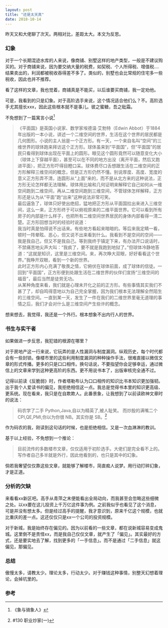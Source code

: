 ```yaml
---
layout: post
title: "还是太天真"
date: 2018-10-14
---
```


昨天又和大佬聊了次天。两相对比，差距太大。本文为反思。


### 幻象

对于一个长期混迹水库的人来说，像商铺、别墅这样的地产类型，一般是不建议购买的。对于商铺来说，因为要交纳大量的税费，如契税、个人所得税、增值税....结果卖出的，利润都被税收吞得差不多了。类似的，别墅也会比常规的住宅多一些税收，因此也并不推荐。

看了这样的文章，我也觉着，商铺真是不能买，以后谁要买商铺，我一定劝他。

可是，我看到的只是幻象。对于高阶选手来说，这个情况适合他们么？不。高阶选手尤其擅长xxx，因此这些根本就不是事儿。彼之蜜糖，吾之砒霜。


不免想到了一篇寓言小说[^1]

> 《平面国》是英国小说家、数学家埃德温·艾勃特（Edwin Abbot）于1884年出版的一本小说，讲述一个二维空间的世界，生活在这个世界的居民都是几何图形。小说的主人翁是一个正方形。有一天，一个来自名叫“空间”的三维世界的球体跑来拜访这个正方形。球体虽来到“平面国”，但“平面国”的居民只看得到球体出现在平面上的圆形。眼见这个圆形竟然可以随意变化大小（球体上下穿越平面），甚至可以在不同的地方出没（离开平面，然后又跑进平面），把正方形吓得目瞪口呆。球体费尽口舌想跟生活在二维空间的正方形解释三维空间的概念，但是正方形仍然不懂。别说厚度、高度、宽度的意义正方形弄不清，连圆形从“上面”来的，而不是从北方来的这种说法，正方形无论怎样都无法理解。球体用比喻和几何证明来解释它自己如何从一维空间跑到二维空间，再从二维空间跑到三维空间，不管球体怎样解释，正方形还是认为从“平面”跑“出来”这种说法非常可笑。  
> 最后逼急了，球体只好使出绝招，猛地把正方形从平面国拉出来进入三维空间，这么一来，正方形终于可以俯视原来的二维平面世界。它可以看到所有房子的内部是什么样子，也把所有二维空间世界居民的身体内部看得一清二楚。正方形回想当时的经验时说道：  
> 我当时真是怕得说不出话来。有些地方看起来暗暗的。等后来我定睛一看，顿时一阵晕眩、恶心，但又说不出来看到什么。我看到不是空间的空间——我是我自己，但又不是我自己。等到我终于镇定下来，有办法开口说话时，不禁痛苦地尖声大叫：“我疯了，要不就是我跑到地狱了。”但球体冷静地答道：“这就是知识，这里是三维空间。来，再次睁大双眼，好好看看这个世界。”我睁开双眼，看到一个新的世界。  
> 此时正方形内心充满了敬畏之情，它俯伏在球体前面，成了球体的信徒。一回到“平面国”，正方形便到处跟生活在二维世界的伙伴们宣扬“三维空间的福音”，最后当然是徒劳无功。  
> 从某种角度来看，我们就是心理未开化之前的正方形。有些事情其实我们不甚了了，却自鸣得意地以为自己完全掌握，因为我们根本无法理解全然陌生的三维空间。一直到某一天，发生了一件在我们的二维世界里毫无道理的事情之后，我们才会对什么是三维空间产生些许的概念。

想来想去，我觉得，我还是一个外行。根本想象不出内行人的世界。



### 书生与实干者
如果做进一步反思，我犯错的根源在哪里？  

对于房地产这一行来说，它玩弄的是人性漏洞与制度漏洞。纵观历史，每个时代都会有一些封锁。像楼市里的这些利用制度漏洞的种种操作手法，很难直接以微信文章的形式传播。更多的只是口口相传。换句话说，不要指望你会足够幸运，通过微信上的文章来学到这种更高阶的东西。更不用说书本了，出版审核完全通不过。

记得以前读《反脆弱》时，作者塔勒布认为口口相传的知识比书本知识更加强韧。出于我个人爱读书的偏见，我拒绝相信这一点。我总是觉得书本里的知识更高级、更系统。现在看来，我只是在自欺欺人。此番景象，让我想到了以前读欧神文章时的说法：
> 码农学了二手 Python,Java,自以为精英了,被人耻笑。
而炒股的满嘴二个 CPI,QE,PMI,你以为你很 NB。其实你是 SB。[^2]

作为码农的我，刚读到这句话的时候，也是拒绝相信。又是一次血淋淋的教训。


基于以上经验，不免想到一个推论：
> 目前流传的多数楼市文章，仅仅适用于初阶选手。大佬们是完全看不上的。
写作者自己多半就是外行，因此他看到的，也只是其中的幻象。

倘若我奢望仅仅靠这些文章，就能够了解楼市，简直痴人说梦。用行动打碎幻象，才是正道。

### 分析的欠缺
来看看xx新区吧。高手从青萍之末便能看出全局动向，而我甚至会忽略这些细微之处。以xx要在这儿投资上千万亿这件事为例。之前我似乎也看见了这个消息，可是并没有想太多。但是经过高手的提醒，我才意识到，原来千亿这个规模，也就比重庆的差一点。这还仅仅只是xx一个公司的投资规模。

对于新城，我是始终存在偏见的。因为以前看的一些文章，都在说新城容易变成鬼城。这里倒不是责怪xx，而是我自己仅仅文章，就产生了「偏见」。其实最好的方式，还是要实地去了解，找到更多的「一手信息」。而不是通过「二手信息」就这偏见，那偏见。

### 总结
傲慢太多，请教太少。理论太多，行动太少。对于赚钱这种事情，别整天幻想着理论，会掉坑里的。

### 参考

[^1]: 《象与骑象人》
[^2]: #130 职业炒家(一)